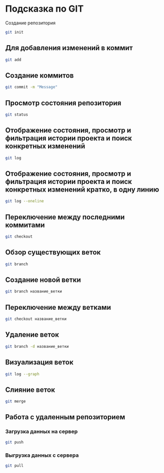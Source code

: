 # Подсказка по GIT

Создание репозитория
```sh
git init
```
## Для добавления изменений в коммит
```sh
git add
```
## Создание коммитов
```sh
git commit -m "Message"
```
## Просмотр состояния репозитория
```sh
git status
```
## Отображение состояния, просмотр и фильтрация истории проекта и поиск конкретных изменений
```sh
git log
```
## Отображение состояния, просмотр и фильтрация истории проекта и поиск конкретных изменений кратко, в одну линию
```sh
git log --oneline
```
## Переключение между последними коммитами
```sh
git checkout
```

## Обзор существующих веток
```sh
git branch
```

## Создание новой ветки
```sh
git branch название_ветки
```

## Переключение между ветками

```sh
git checkout название_ветки
```

## Удаление веток
```sh
git branch -d название_ветки
```
## Визуализация веток
```sh
git log --graph
```

## Слияние веток
```sh
git merge
```

## Работа с удаленным репозиторием

### Загрузка данных на сервер
```sh
git push
```

### Выгрузка данных с сервера
```sh
git pull
```


